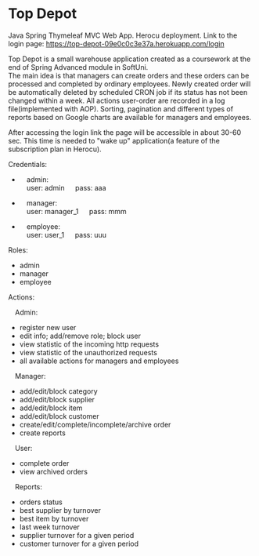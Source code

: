 # Top Depot
Java Spring Thymeleaf MVC Web App. Herocu deployment. 
Link to the login page: https://top-depot-09e0c0c3e37a.herokuapp.com/login  

Top Depot is a small warehouse application created as a coursework at the end of Spring Advanced module in SoftUni.  
The main idea is that managers can create orders and these orders can be processed and completed by ordinary employees. Newly created order will be automatically deleted by scheduled CRON job if its status has not been changed within a week.
All actions user-order are recorded in a log file(implemented with AOP).
Sorting, pagination and different types of reports based on Google charts are available for managers and employees.  

After accessing the login link the page will be accessible in about 30-60 sec. This time is needed to "wake up" application(a feature of the subscription plan in Herocu).  

Credentials:  
- &emsp;admin:  
&emsp;user: admin &emsp; pass: aaa  

- &emsp;manager:  
&emsp;user: manager_1 &emsp; pass: mmm  

- &emsp;employee:  
&emsp;user: user_1 &emsp; pass: uuu


Roles:
- admin
- manager
- employee
  
Actions:  

&emsp;Admin:  
- register new user
- edit info;  add/remove role; block user
- view statistic of the incoming http requests
- view statistic of the unauthorized requests  
- all available actions for managers and employees
  
&emsp;Manager:  
- add/edit/block category
- add/edit/block supplier
- add/edit/block item
- add/edit/block customer
- create/edit/complete/incomplete/archive order
- create reports
  
&emsp;User:
- complete order
- view archived orders

&emsp;Reports:
- orders status
- best supplier by turnover
- best item by turnover
- last week turnover
- supplier turnover for a given period
- customer turnover for a given period
